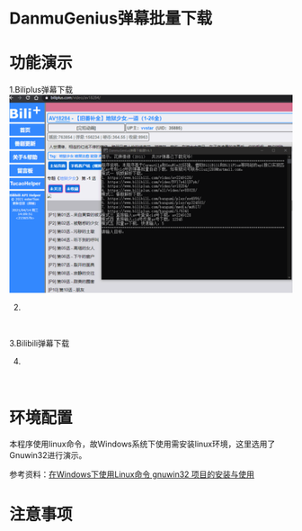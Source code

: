 # DanmuGenius弹幕批量下载


# 功能演示
1.Biliplus弹幕下载
![](https://github.com/liuzj288/DanmuGenius/blob/4bd263e1a0ca5d56e37d2c5feb3ac7ec53eb5aa8/image/%E7%A4%BA%E4%BE%8B1%20av%E5%8F%B7%E4%B8%8B%E8%BD%BD%E5%BC%B9%E5%B9%95.gif)

2.
![]()

3.Bilibili弹幕下载
![]()

4.
![]()

# 环境配置

本程序使用linux命令，故Windows系统下使用需安装linux环境，这里选用了Gnuwin32进行演示。


参考资料：[在Windows下使用Linux命令 gnuwin32 项目的安装与使用](https://blog.csdn.net/xiao1_1bing/article/details/86174449)


# 注意事项
